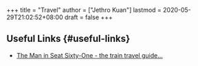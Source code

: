 +++
title = "Travel"
author = ["Jethro Kuan"]
lastmod = 2020-05-29T21:02:52+08:00
draft = false
+++

## Useful Links {#useful-links}

- [The Man in Seat Sixty-One - the train travel guide...](https://www.seat61.com/)
